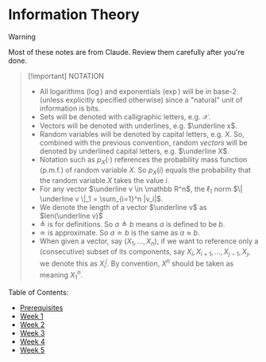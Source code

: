 # Information Theory

> [!warning]
>
> Most of these notes are from Claude. Review them carefully after you're done.

> [!important] NOTATION
>
> - All logarithms ($\log$) and exponentials ($\exp$) will be in base-$2$
>   (unless explicitly specified otherwise) since a "natural" unit of
>   information is bits.
> - Sets will be denoted with calligraphic letters, e.g. $\mathcal X$.
> - Vectors will be denoted with underlines, e.g. $\underline x$.
> - Random variables will be denoted by capital letters, e.g. $X$. So, combined
>   with the previous convention, random _vectors_ will be denoted by underlined
>   capital letters, e.g. $\underline X$.
> - Notation such as $p_X(\cdot)$ references the probability mass function
>   (p.m.f.) of random variable $X$. So $p_X(i)$ equals the probability that the
>   random variable $X$ takes the value $i$.
> - For any vector $\underline v \in \mathbb R^n$, the $\ell_1$ norm
>   $\| \underline v \|_1 = \sum_{i=1}^n |v_i|$.
> - We denote the length of a vector $\underline v$ as $len(\underline v)$
> - $\triangleq$ is for definitions. So $a \triangleq b$ means $a$ is defined to
>   be $b$.
> - $\doteq$ is approximate. So $a \doteq b$ is the same as $a \approx b$.
> - When given a vector, say $(X_1, ..., X_n)$, if we want to reference only a
>   (consecutive) subset of its components, say
>   $X_i, X_{i+1}, ..., X_{j-1}, X_j$, we denote this as $X_i^j$. By convention,
>   $X^n$ should be taken as meaning $X_1^n$.

Table of Contents:

- [Prerequisites](./prerequisites)
- [Week 1](./week-1)
- [Week 2](./week-2)
- [Week 3](./week-3)
- [Week 4](./week-4)
- [Week 5](./week-5)
